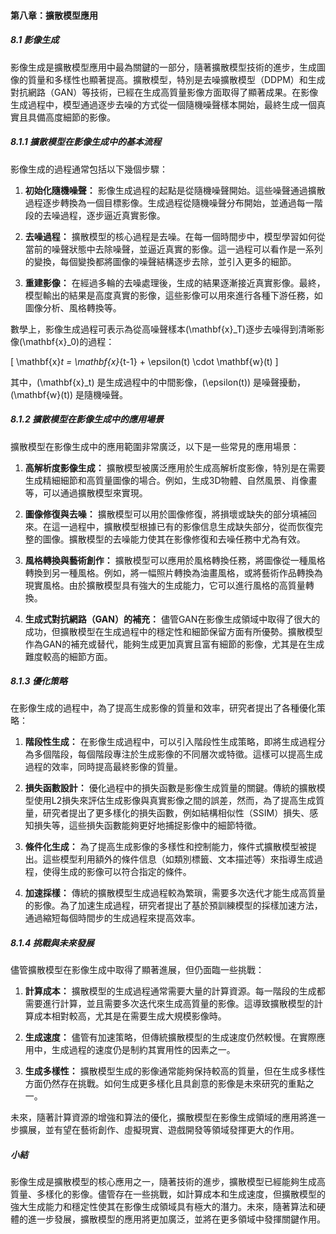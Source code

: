 #### 第八章：擴散模型應用

##### 8.1 影像生成

影像生成是擴散模型應用中最為關鍵的一部分，隨著擴散模型技術的進步，生成圖像的質量和多樣性也顯著提高。擴散模型，特別是去噪擴散模型（DDPM）和生成對抗網路（GAN）等技術，已經在生成高質量影像方面取得了顯著成果。在影像生成過程中，模型通過逐步去噪的方式從一個隨機噪聲樣本開始，最終生成一個真實且具備高度細節的影像。

##### 8.1.1 擴散模型在影像生成中的基本流程

影像生成的過程通常包括以下幾個步驟：

1. **初始化隨機噪聲：** 影像生成過程的起點是從隨機噪聲開始。這些噪聲通過擴散過程逐步轉換為一個目標影像。生成過程從隨機噪聲分布開始，並通過每一階段的去噪過程，逐步逼近真實影像。

2. **去噪過程：** 擴散模型的核心過程是去噪。在每一個時間步中，模型學習如何從當前的噪聲狀態中去除噪聲，並逼近真實的影像。這一過程可以看作是一系列的變換，每個變換都將圖像的噪聲結構逐步去除，並引入更多的細節。

3. **重建影像：** 在經過多輪的去噪處理後，生成的結果逐漸接近真實影像。最終，模型輸出的結果是高度真實的影像，這些影像可以用來進行各種下游任務，如圖像分析、風格轉換等。

數學上，影像生成過程可表示為從高噪聲樣本\(\mathbf{x}_T\)逐步去噪得到清晰影像\(\mathbf{x}_0\)的過程：

\[
\mathbf{x}_t = \mathbf{x}_{t-1} + \epsilon(t) \cdot \mathbf{w}(t)
\]

其中，\(\mathbf{x}_t\) 是生成過程中的中間影像，\(\epsilon(t)\) 是噪聲擾動，\(\mathbf{w}(t)\) 是隨機噪聲。

##### 8.1.2 擴散模型在影像生成中的應用場景

擴散模型在影像生成中的應用範圍非常廣泛，以下是一些常見的應用場景：

1. **高解析度影像生成：** 擴散模型被廣泛應用於生成高解析度影像，特別是在需要生成精細細節和高質量圖像的場合。例如，生成3D物體、自然風景、肖像畫等，可以通過擴散模型來實現。

2. **圖像修復與去噪：** 擴散模型可以用於圖像修復，將損壞或缺失的部分填補回來。在這一過程中，擴散模型根據已有的影像信息生成缺失部分，從而恢復完整的圖像。擴散模型的去噪能力使其在影像修復和去噪任務中尤為有效。

3. **風格轉換與藝術創作：** 擴散模型可以應用於風格轉換任務，將圖像從一種風格轉換到另一種風格。例如，將一幅照片轉換為油畫風格，或將藝術作品轉換為現實風格。由於擴散模型具有強大的生成能力，它可以進行風格的高質量轉換。

4. **生成式對抗網路（GAN）的補充：** 儘管GAN在影像生成領域中取得了很大的成功，但擴散模型在生成過程中的穩定性和細節保留方面有所優勢。擴散模型作為GAN的補充或替代，能夠生成更加真實且富有細節的影像，尤其是在生成難度較高的細節方面。

##### 8.1.3 優化策略

在影像生成的過程中，為了提高生成影像的質量和效率，研究者提出了各種優化策略：

1. **階段性生成：** 在影像生成過程中，可以引入階段性生成策略，即將生成過程分為多個階段，每個階段專注於生成影像的不同層次或特徵。這樣可以提高生成過程的效率，同時提高最終影像的質量。

2. **損失函數設計：** 優化過程中的損失函數是影像生成質量的關鍵。傳統的擴散模型使用L2損失來評估生成影像與真實影像之間的誤差，然而，為了提高生成質量，研究者提出了更多樣化的損失函數，例如結構相似性（SSIM）損失、感知損失等，這些損失函數能夠更好地捕捉影像中的細節特徵。

3. **條件化生成：** 為了提高生成影像的多樣性和控制能力，條件式擴散模型被提出。這些模型利用額外的條件信息（如類別標籤、文本描述等）來指導生成過程，使得生成的影像可以符合指定的條件。

4. **加速採樣：** 傳統的擴散模型生成過程較為繁瑣，需要多次迭代才能生成高質量的影像。為了加速生成過程，研究者提出了基於預訓練模型的採樣加速方法，通過縮短每個時間步的生成過程來提高效率。

##### 8.1.4 挑戰與未來發展

儘管擴散模型在影像生成中取得了顯著進展，但仍面臨一些挑戰：

1. **計算成本：** 擴散模型的生成過程通常需要大量的計算資源。每一階段的生成都需要進行計算，並且需要多次迭代來生成高質量的影像。這導致擴散模型的計算成本相對較高，尤其是在需要生成大規模影像時。

2. **生成速度：** 儘管有加速策略，但傳統擴散模型的生成速度仍然較慢。在實際應用中，生成過程的速度仍是制約其實用性的因素之一。

3. **生成多樣性：** 擴散模型生成的影像通常能夠保持較高的質量，但在生成多樣性方面仍然存在挑戰。如何生成更多樣化且具創意的影像是未來研究的重點之一。

未來，隨著計算資源的增強和算法的優化，擴散模型在影像生成領域的應用將進一步擴展，並有望在藝術創作、虛擬現實、遊戲開發等領域發揮更大的作用。

##### 小結

影像生成是擴散模型的核心應用之一，隨著技術的進步，擴散模型已經能夠生成高質量、多樣化的影像。儘管存在一些挑戰，如計算成本和生成速度，但擴散模型的強大生成能力和穩定性使其在影像生成領域具有極大的潛力。未來，隨著算法和硬體的進一步發展，擴散模型的應用將更加廣泛，並將在更多領域中發揮關鍵作用。